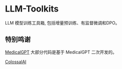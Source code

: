 LLM-Toolkits
===============================
LLM 模型训练工具箱, 包括增量预训练、有监督微调和DPO。


## 特别鸣谢
[MedicalGPT](https://github.com/shibing624/MedicalGPT) 大部分代码是基于 MedicalGPT 二次开发的。

[ColossalAI](https://github.com/hpcaitech/ColossalAI)
